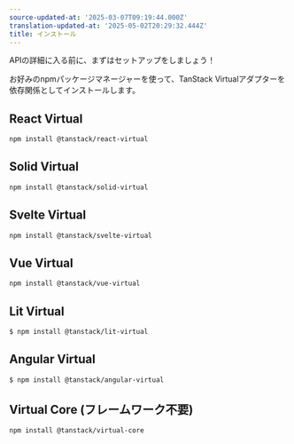```yaml
---
source-updated-at: '2025-03-07T09:19:44.000Z'
translation-updated-at: '2025-05-02T20:29:32.444Z'
title: インストール
---
```

APIの詳細に入る前に、まずはセットアップをしましょう！

お好みのnpmパッケージマネージャーを使って、TanStack Virtualアダプターを依存関係としてインストールします。

## React Virtual

```bash
npm install @tanstack/react-virtual
```

## Solid Virtual

```bash
npm install @tanstack/solid-virtual
```

## Svelte Virtual

```bash
npm install @tanstack/svelte-virtual
```

## Vue Virtual

```bash
npm install @tanstack/vue-virtual
```

## Lit Virtual

```bash
$ npm install @tanstack/lit-virtual
```

## Angular Virtual

```bash
$ npm install @tanstack/angular-virtual
```

## Virtual Core (フレームワーク不要)

```bash
npm install @tanstack/virtual-core
```
